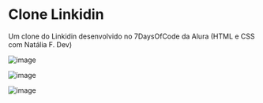 # Clone Linkidin
Um clone do Linkidin desenvolvido no 7DaysOfCode da Alura (HTML e CSS com Natália F. Dev)

![image](https://github.com/user-attachments/assets/30e623f4-58cd-432b-96ef-3f45993ad2d9)

![image](https://github.com/user-attachments/assets/28e7d367-a0a0-4567-bccf-09d300d48754)

![image](https://github.com/user-attachments/assets/845e5af8-216c-452c-811f-cbe21a73b9b3)
